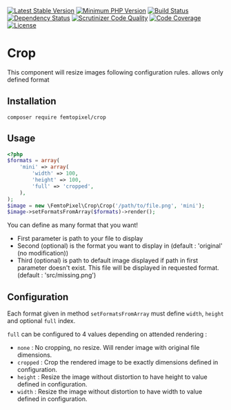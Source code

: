 [![Latest Stable Version](https://poser.pugx.org/femtopixel/crop/v/stable)](https://packagist.org/packages/femtopixel/crop) 
[![Minimum PHP Version](https://img.shields.io/badge/php-%3E%3D%207.0-8892BF.svg?style=flat-square)](https://php.net/)
[![Build Status](https://scrutinizer-ci.com/g/femtopixel/crop/badges/build.png?b=master)](https://scrutinizer-ci.com/g/femtopixel/crop/build-status/master)
[![Dependency Status](https://www.versioneye.com/user/projects/575fe512433d18002c19d66d/badge.svg?style=flat)](https://www.versioneye.com/user/projects/575fe512433d18002c19d66d)
[![Scrutinizer Code Quality](https://scrutinizer-ci.com/g/femtopixel/crop/badges/quality-score.png?b=master)](https://scrutinizer-ci.com/g/femtopixel/crop/?branch=master)
[![Code Coverage](https://scrutinizer-ci.com/g/femtopixel/crop/badges/coverage.png?b=master)](https://scrutinizer-ci.com/g/femtopixel/crop/?branch=master)
[![License](https://poser.pugx.org/femtopixel/crop/license)](https://packagist.org/packages/femtopixel/crop)

Crop
====

This component will resize images following configuration rules.
allows only defined format

## Installation

```
composer require femtopixel/crop
```

## Usage

```php
<?php
$formats = array(
    'mini' => array(
        'width' => 100,
        'height' => 100,
        'full' => 'cropped',
    ),
);
$image = new \FemtoPixel\Crop\Crop('/path/to/file.png', 'mini');
$image->setFormatsFromArray($formats)->render();
```

You can define as many format that you want!

- First parameter is path to your file to display
- Second (optional) is the format you want to display in (default : 'original' (no modification))
- Third (optional) is path to default image displayed if path in first parameter doesn't exist. This file will be displayed in requested format. (default : 'src/missing.png')
 
## Configuration

Each format given in method `setFormatsFromArray` must define `width`, `height` and optional `full` index.
 
`full` can be configured to 4 values depending on attended rendering :

 - `none` : No cropping, no resize. Will render image with original file dimensions.
 - `cropped` : Crop the rendered image to be exactly dimensions defined in configuration.
 - `height` : Resize the image without distortion to have height to value defined in configuration.
 - `width` : Resize the image without distortion to have width to value defined in configuration.
